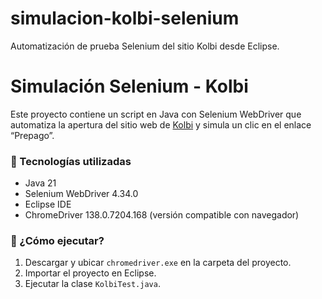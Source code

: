 # simulacion-kolbi-selenium
Automatización de prueba Selenium del sitio Kolbi desde Eclipse.
# Simulación Selenium - Kolbi

Este proyecto contiene un script en Java con Selenium WebDriver que automatiza la apertura del sitio web de [Kolbi](https://www.kolbi.cr) y simula un clic en el enlace “Prepago”.

### 🔧 Tecnologías utilizadas

- Java 21
- Selenium WebDriver 4.34.0
- Eclipse IDE
- ChromeDriver 138.0.7204.168 (versión compatible con navegador)

### 🚀 ¿Cómo ejecutar?

1. Descargar y ubicar `chromedriver.exe` en la carpeta del proyecto.
2. Importar el proyecto en Eclipse.
3. Ejecutar la clase `KolbiTest.java`.

